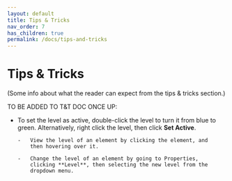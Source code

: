 ```yaml
---
layout: default
title: Tips & Tricks
nav_order: 7
has_children: true
permalink: /docs/tips-and-tricks
---
```


# Tips & Tricks
(Some info about what the reader can expect from the tips & tricks section.)

TO BE ADDED TO T&T DOC ONCE UP:
-   To set the level as active, double-click the level to turn
            it from blue to green. Alternatively, right click the level,
            then click **Set Active**.

        -   View the level of an element by clicking the element, and
            then hovering over it.

        -   Change the level of an element by going to Properties,
            clicking **Level**, then selecting the new level from the
            dropdown menu.